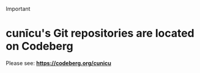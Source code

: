 > [!IMPORTANT]
> # cunīcu's Git repositories are located on Codeberg
> Please see: **https://codeberg.org/cunicu**
